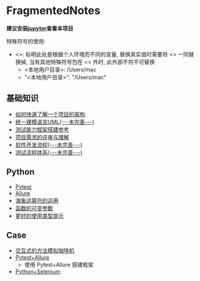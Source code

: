 # FragmentedNotes

**建议安装[jupyter](https://jupyter.org/install)查看本项目**

特殊符号的使用:
- <>: 标明此处是根据个人环境而不同的变量, 替换真实值时需要将 <> 一同替换掉, 当有其他特殊符号包在 <> 外时, 此外部不符不可替换
    - <本地用户目录>: /Users/mac
    - "<本地用户目录>": "/Users/mac"

## 基础知识
- [如何快速了解一个项目的架构](base/001.ipynb)
- [统一建模语言UML(---未完善---)](base/002.ipynb)
- [测试能力框架搭建参考](base/003.ipynb)
- [项目需求的评审与理解](base/004.ipynb)
- [软件开发流程(---未完善---)](base/waterfall_xp_scrum_devops.ipynb)
- [测试流程体系(---未完善---)](base/testing_process_system.ipynb)

## Python
- [Pytest](python/001.ipynb)
- [Allure](python/002.ipynb)
- [海象运算符的运用](python/assignment_expresions.ipynb)
- [函数的可变参数](python/args_kwargs.ipynb)
- [更好的使用类型提示](python/typing.ipynb)

## Case
- [交互式的方法模拟咖啡机](case/coffee_machine/)
- [Pytest+Allure](case/pytest_allure/)
    - 使用 Pytest+Allure 搭建框架
- [Python+Selenium](case/python_selenium)